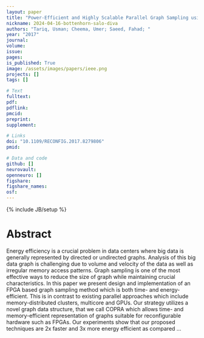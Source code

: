 ```yaml
---
layout: paper
title: "Power-Efficient and Highly Scalable Parallel Graph Sampling using FPGAs"
nickname: 2024-04-16-bottenhorn-salo-diva
authors: "Tariq, Usman; Cheema, Umer; Saeed, Fahad; "
year: "2017"
journal: 
volume: 
issue:
pages: 
is_published: True
image: /assets/images/papers/ieee.png
projects: []
tags: []

# Text
fulltext:
pdf:
pdflink:
pmcid:
preprint: 
supplement:

# Links
doi: "10.1109/RECONFIG.2017.8279806"
pmid:

# Data and code
github: []
neurovault:
openneuro: []
figshare:
figshare_names:
osf:
---
```

{% include JB/setup %}

# Abstract

Energy efficiency is a crucial problem in data centers where big data is generally represented by directed or undirected graphs. Analysis of this big data graph is challenging due to volume and velocity of the data as well as irregular memory access patterns. Graph sampling is one of the most effective ways to reduce the size of graph while maintaining crucial characteristics. In this paper we present design and implementation of an FPGA based graph sampling method which is both time- and energy-efficient. This is in contrast to existing parallel approaches which include memory-distributed clusters, multicore and GPUs. Our strategy utilizes a novel graph data structure, that we call COPRA which allows time- and memory-efficient representation of graphs suitable for reconfigurable hardware such as FPGAs. Our experiments show that our proposed techniques are 2x faster and 3x more energy efficient as compared …
